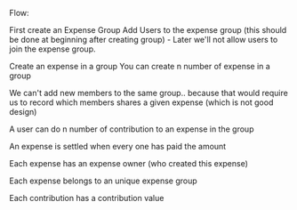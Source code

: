 
Flow:

First create an Expense Group 
Add Users to the expense group (this should be done at beginning after creating group) - Later we'll not allow users to join the 
expense group.

Create an expense in a group
You can create n number of expense in a group

We can't add new members to the same group.. because that would require us to
record which members shares a given expense (which is not good design)

A user can do n number of contribution to an expense in the group 

An expense is settled when every one has paid the amount

Each expense has an expense owner (who created this expense)

Each expense belongs to an unique expense group 

Each contribution has a contribution value 



